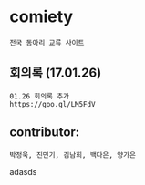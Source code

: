 # comiety
    전국 동아리 교류 사이트

## 회의록 (17.01.26)
    01.26 회의록 추가
    https://goo.gl/LM5FdV

## contributor:
    박정욱, 진민기, 김남희, 백다은, 양가은

adasds
